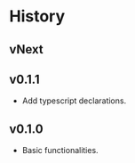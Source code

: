 # History

## vNext

## v0.1.1

- Add typescript declarations.

## v0.1.0

- Basic functionalities.
